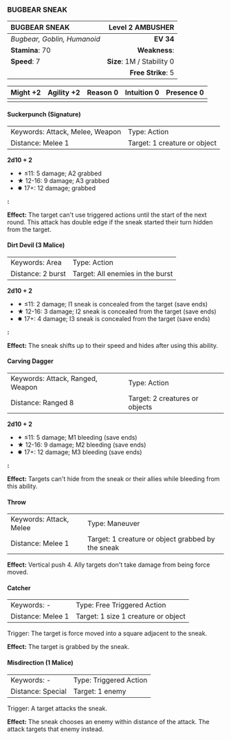 ### BUGBEAR SNEAK

| BUGBEAR SNEAK               |       **Level 2 AMBUSHER** |
| :-------------------------- | -------------------------: |
| *Bugbear, Goblin, Humanoid* |                  **EV 34** |
| **Stamina**: 70             |              **Weakness**: |
| **Speed**: 7                | **Size**: 1M / Stability 0 |
|                             |         **Free Strike**: 5 |

| **Might** +2 | **Agility** +2 | **Reason** 0 | **Intuition** 0 | **Presence** 0 |
| ------------ | -------------- | ------------ | --------------- | -------------- |
|              |                |              |                 |                |

#### Suckerpunch (Signature)

|                                 |                              |
| :------------------------------ | :--------------------------- |
| Keywords: Attack, Melee, Weapon | Type: Action                 |
| Distance: Melee 1               | Target: 1 creature or object |

**2d10 + 2**

- ✦ ≤11: 5 damage; A2 grabbed
- ★ 12-16: 9 damage; A3 grabbed
- ✸ 17+: 12 damage; grabbed

**:**

**Effect:** The target can't use triggered actions until the start of the next round. This attack has double edge if the sneak started their turn hidden from the target.

#### Dirt Devil (3 Malice)

|                   |                                  |
| :---------------- | :------------------------------- |
| Keywords: Area    | Type: Action                     |
| Distance: 2 burst | Target: All enemies in the burst |

**2d10 + 2**

- ✦ ≤11: 2 damage; I1 sneak is concealed from the target (save ends)
- ★ 12-16: 3 damage; I2 sneak is concealed from the target (save ends)
- ✸ 17+: 4 damage; I3 sneak is concealed from the target (save ends)

**:**

**Effect:** The sneak shifts up to their speed and hides after using this ability.

#### Carving Dagger

|                                  |                                |
| :------------------------------- | :----------------------------- |
| Keywords: Attack, Ranged, Weapon | Type: Action                   |
| Distance: Ranged 8               | Target: 2 creatures or objects |

**2d10 + 2**

- ✦ ≤11: 5 damage; M1 bleeding (save ends)
- ★ 12-16: 9 damage; M2 bleeding (save ends)
- ✸ 17+: 12 damage; M3 bleeding (save ends)

**:**

**Effect:** Targets can't hide from the sneak or their allies while bleeding from this ability.

#### Throw

|                         |                                                   |
| :---------------------- | :------------------------------------------------ |
| Keywords: Attack, Melee | Type: Maneuver                                    |
| Distance: Melee 1       | Target: 1 creature or object grabbed by the sneak |

**Effect:** Vertical push 4. Ally targets don't take damage from being force moved.

#### Catcher

|                   |                                     |
| :---------------- | :---------------------------------- |
| Keywords: -       | Type: Free Triggered Action         |
| Distance: Melee 1 | Target: 1 size 1 creature or object |

Trigger: The target is force moved into a square adjacent to the sneak.

**Effect:** The target is grabbed by the sneak.

#### Misdirection (1 Malice)

|                   |                        |
| :---------------- | :--------------------- |
| Keywords: -       | Type: Triggered Action |
| Distance: Special | Target: 1 enemy        |

Trigger: A target attacks the sneak.

**Effect:** The sneak chooses an enemy within distance of the attack. The attack targets that enemy instead.
